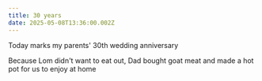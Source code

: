 ```yaml
---
title: 30 years
date: 2025-05-08T13:36:00.002Z
---
```


Today marks my parents' 30th wedding anniversary

Because Lom didn't want to eat out, Dad bought goat meat and made a hot pot for us to enjoy at home

